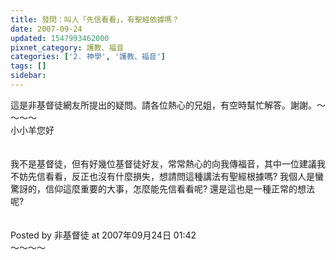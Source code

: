 ```yaml
---
title: 發問：叫人「先信看看」，有聖經依據嗎？
date: 2007-09-24
updated: 1547993462000
pixnet_category: 護教、福音
categories: ['2. 神學', '護教、福音']
tags: []
sidebar: 
---
```


<p>這是非基督徒網友所提出的疑問。請各位熱心的兄姐，有空時幫忙解答。謝謝。<!--more-->～～～～<br/>小小羊您好<br/><br/><br/>我不是基督徒，但有好幾位基督徒好友，常常熱心的向我傳福音，其中一位建議我不妨先信看看，反正也沒有什麼損失，想請問這種講法有聖經根據嗎? 我個人是蠻驚訝的，信仰這麼重要的大事，怎麼能先信看看呢? 還是這也是一種正常的想法呢?<br/><br/><br/>Posted by 非基督徒 at 2007年09月24日 01:42 <br/>～～～～<br/><br/><br/><br/></p><p> </p><br/>